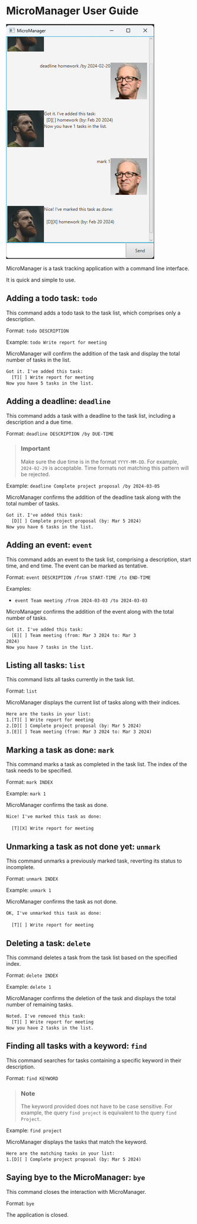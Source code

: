 # MicroManager User Guide

![](Ui.png)

MicroManager is a task tracking application with a command line interface.

It is quick and simple to use.

## Adding a todo task: `todo`

This command adds a todo task to the task list, which comprises only a description.

Format: `todo DESCRIPTION`

Example: `todo Write report for meeting`

MicroManager will confirm the addition of the task and display the total number of tasks in the list.

```
Got it. I've added this task:
  [T][ ] Write report for meeting
Now you have 5 tasks in the list.
```

## Adding a deadline: `deadline`

This command adds a task with a deadline to the task list, including a description and a due time.

Format: `deadline DESCRIPTION /by DUE-TIME`

> ### Important
>
> Make sure the due time is in the format `YYYY-MM-DD`. For example, `2024-02-29` is acceptable. Time formats not matching this pattern will be rejected.

Example: `deadline Complete project proposal /by 2024-03-05`

MicroManager confirms the addition of the deadline task along with the total number of tasks.

```
Got it. I've added this task:
  [D][ ] Complete project proposal (by: Mar 5 2024)
Now you have 6 tasks in the list.
```

## Adding an event: `event`

This command adds an event to the task list, comprising a description, start time, and end time. The event can be marked as tentative.

Format: `event DESCRIPTION /from START-TIME /to END-TIME`

Examples:

-   `event Team meeting /from 2024-03-03 /to 2024-03-03`

MicroManager confirms the addition of the event along with the total number of tasks.

```
Got it. I've added this task:
  [E][ ] Team meeting (from: Mar 3 2024 to: Mar 3 
2024)
Now you have 7 tasks in the list.
```

## Listing all tasks: `list`

This command lists all tasks currently in the task list.

Format: `list`

MicroManager displays the current list of tasks along with their indices.

```
Here are the tasks in your list:
1.[T][ ] Write report for meeting
2.[D][ ] Complete project proposal (by: Mar 5 2024)
3.[E][ ] Team meeting (from: Mar 3 2024 to: Mar 3 2024)
```

## Marking a task as done: `mark`

This command marks a task as completed in the task list. The index of the task needs to be specified.

Format: `mark INDEX`

Example: `mark 1`

MicroManager confirms the task as done.

```
Nice! I've marked this task as done:

  [T][X] Write report for meeting
```

## Unmarking a task as not done yet: `unmark`

This command unmarks a previously marked task, reverting its status to incomplete.

Format: `unmark INDEX`

Example: `unmark 1`

MicroManager confirms the task as not done.

```
OK, I've unmarked this task as done:

  [T][ ] Write report for meeting
```

## Deleting a task: `delete`

This command deletes a task from the task list based on the specified index.

Format: `delete INDEX`

Example: `delete 1`

MicroManager confirms the deletion of the task and displays the total number of remaining tasks.

```
Noted. I've removed this task:
  [T][ ] Write report for meeting
Now you have 2 tasks in the list.
```

## Finding all tasks with a keyword: `find`

This command searches for tasks containing a specific keyword in their description.

Format: `find KEYWORD`

> ### Note
>
> The keyword provided does not have to be case sensitive. For example, the query `find project` is equivalent to the query `find Project`.

Example: `find project`

MicroManager displays the tasks that match the keyword.

```
Here are the matching tasks in your list:
1.[D][ ] Complete project proposal (by: Mar 5 2024)
```

## Saying bye to the MicroManager: `bye`

This command closes the interaction with MicroManager.

Format: `bye`

The application is closed.
